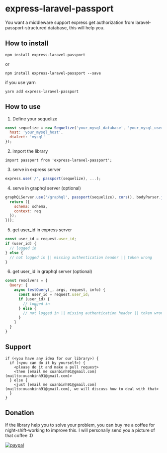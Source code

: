# express-laravel-passport
You want a middleware support express get authorization from laravel-passport-structured database, this will help you.


## How to install 

```
npm install express-laravel-passport
```

or 

```
npm install express-laravel-passport --save
```

if you use yarn

```
yarn add express-laravel-passport
```

## How to use

1. Define your sequelize

```javascript
const sequelize = new Sequelize('your_mysql_database', 'your_mysql_username', 'your_mysql_password', {
  host: 'your_mysql_host',
  dialect: 'mysql'
});
```

2. import the library

```
import passport from 'express-laravel-passport';
```

3. serve in express server

```javascript
express.use('/', passport(sequelize), ...);
```

4. serve in graphql server (optional)

```javascript
graphQLServer.use('/graphql', passport(sequelize), cors(), bodyParser.json(), graphqlExpress(req => {
  return ({
    schema: schema,
    context: req
  });
}));
``` 

5. get user_id in express server

```javascript
const user_id = request.user_id;
if (user_id) {
  // logged in
} else {
  // not logged in || missing authentication header || token wrong
}
```

6. get user_id in graphql server (optional)

```javascript
const resolvers = {
  Query: {
    async testQuery(_, args, request, info) {
      const user_id = request.user_id;
      if (user_id) {
        // logged in
      } else {
        // not logged in || missing authentication header || token wrong
      }
    }
  }
}
```

## Support

```
if (<you have any idea for our library>) {
  if (<you can do it by yourself>) {
    <please do it and make a pull request>
    <then [email me xuanbinh91@gmail.com](mailto:xuanbinh91@gmail.com)>
  } else {
    <just [email me xuanbinh91@gmail.com](mailto:xuanbinh91@gmail.com), we will discuss how to deal with that>
  }
}
```

## Donation
If the library help you to solve your problem, you can buy me a coffee for night-shift-working to improve this. I will personally send you a picture of that coffee :D 

[![paypal](https://www.paypalobjects.com/en_US/i/btn/btn_donateCC_LG.gif)](developerlibre@gmail.com)